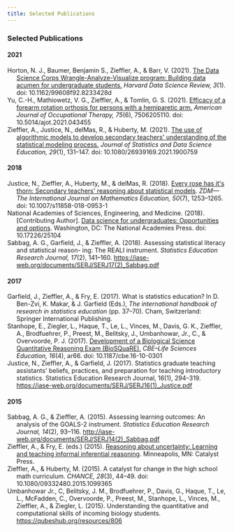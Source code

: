 ```yaml
---
title: Selected Publications
---
```



### Selected Publications


<!-- 2022 Publications -->

<div class="row h-100">
  <div class="col-xs-12 col-md-2" style="margin-top:15px">
  <h4>2021</h4>
  </div>
  
  <div class="col-xs-12 col-md-10" style="margin-top:0px">
    
  <div class="hanging-indent">Horton, N. J., Baumer, Benjamin S., Zieffler, A., &amp; Barr, V. (2021). <a href="https://doi.org/10.1162/99608f92.8233428d">The Data Science Corps Wrangle-Analyze-Visualize program: Building data acumen for undergraduate students.</a> <i>Harvard Data Science Review, 3</i>(1). doi: 10.1162/99608f92.8233428d</div>  
  
  <div class="hanging-indent">Yu, C.-H., Mathiowetz, V. G., Zieffler, A., &amp; Tomlin, G. S. (2021). <a href="https://doi.org/10.5014/ajot.2021.043455">Efficacy of a forearm rotation orthosis for persons with a hemiparetic arm.</a> <i>American Journal of Occupational Therapy, 75</i>(6), 7506205110. doi: 10.5014/ajot.2021.043455</div>

<div class="hanging-indent">Zieffler, A., Justice, N., delMas, R., &amp; Huberty, M. (2021). <a href="https://doi.org/10.1080/26939169.2021.1900759">The use of algorithmic models to develop secondary teachers' understanding of the statistical modeling process.</a> <i>Journal of Statistics and Data Science Education, 29</i>(1), 131&ndash;147. doi: 10.1080/26939169.2021.1900759</div>
  
  </div>
</div>




<!-- 2018 Publications -->

<div class="row h-100">
  <div class="col-xs-12 col-md-2" style="margin-top:15px">
  <h4>2018</h4>
  </div>
  
  <div class="col-xs-12 col-md-10" style="margin-top:0px">
    
  <div class="hanging-indent">Justice, N., Zieffler, A., Huberty, M., &amp; delMas, R. (2018). <a href="https://rdcu.be/UdF1">Every rose has it&#39;s thorn: Secondary teachers&#39; reasoning about statistical models</a>. <i>ZDM&mdash;The International Journal on Mathematics Education, 50</i>(7), 1253&ndash;1265. doi: 10.1007/s11858-018-0953-1</div>
  
  <div class="hanging-indent">National Academies of Sciences, Engineering, and Medicine. (2018). [Contributing Author]. <a href="https://www.nap.edu/catalog/25104/data-science-for-undergraduates-opportunities-and-options">Data science for undergraduates: Opportunities and options</a>. Washington, DC: The National Academies Press. doi: 10.17226/25104</div>
  
  <div class="hanging-indent">Sabbag, A. G., Garfield, J., &amp; Zieffler, A. (2018). Assessing statistical literacy and statistical reason- ing: The REALI instrument. <i>Statistics Education Research Journal, 17</i>(2), 141&ndash;160. <a href="https://iase-web.org/documents/SERJ/SERJ17(2)_Sabbag.pdf">https://iase-web.org/documents/SERJ/SERJ17(2)_Sabbag.pdf</a></div>
  
  </div>
</div>

<!-- 2017 Publications -->

<div class="row h-100">
  <div class="col-xs-12 col-md-2" style="margin-top:15px">
  <h4>2017</h4>
  </div>
  
  <div class="col-xs-12 col-md-10" style="margin-top:0px">
  
  <div class="hanging-indent">Garfield, J., Zieffler, A., &amp; Fry, E. (2017). What is statistics education? In D. Ben-Zvi, K. Makar, & J. Garfield (Eds.), <i>The international handbook of research in statistics education</i> (pp. 37–70). Cham, Switzerland: Springer International Publishing.</div>
    
  <div class="hanging-indent">Stanhope, E., Ziegler, L., Haque, T., Le, L., Vinces, M., Davis, G. K., Zieffler, A., Brodfuehrer, P., Preest, M., Belitsky, J., Umbanhowar, Jr., C., &amp; Overvoorde, P. J. (2017). <a href="https://www.lifescied.org/doi/10.1187/cbe.16-10-0301">Development of a Biological Science Quantitative Reasoning Exam (BioSQuaRE).</a> <i>CBE–Life Sciences Education, 16</i>(4), ar66. doi: 10.1187/cbe.16-10-0301</div>
  
  <div class="hanging-indent">Justice, N., Zieffler, A., &amp; Garfield, J. (2017). Statistics graduate teaching assistants' beliefs, practices, and preparation for teaching introductory statistics. Statistics Education Research Journal, 16(1), 294&ndash;319. <a href="https://iase-web.org/documents/SERJ/SERJ16(1)_Justice.pdf">https://iase-web.org/documents/SERJ/SERJ16(1)_Justice.pdf</a></div>
  
  </div>
</div>

<!-- 2015 Publications -->

<div class="row h-100">
  <div class="col-xs-12 col-md-2" style="margin-top:15px">
  <h4>2015</h4>
  </div>
  
  <div class="col-xs-12 col-md-10" style="margin-top:0px">
    
  <div class="hanging-indent">Sabbag, A. G., &amp; Zieffler, A. (2015). Assessing learning outcomes: An analysis of the GOALS-2 instrument. <i>Statistics Education Research Journal, 14</i>(2), 93&ndash;116. <a href="http://iase-web.org/documents/SERJ/SERJ14(2)_Sabbag.pdf">http://iase-web.org/documents/SERJ/SERJ14(2)_Sabbag.pdf</a></div>
  
  <div class="hanging-indent">Zieffler, A., & Fry, E. (eds.) (2015). <a href="http://www.datadreaming.org/files/reasoning-about-uncertainty-2008.pdf">Reasoning about uncertainty: Learning and teaching informal inferential reasoning</a>. Minneapolis, MN: Catalyst Press.</div>
  
  <div class="hanging-indent">Zieffler, A., &amp; Huberty, M. (2015). A catalyst for change in the high school math curriculum. <i>CHANCE, 28</i>(3), 44&ndash;49. doi: 10.1080/09332480.2015.1099365</div>
   
  <div class="hanging-indent">Umbanhowar Jr., C, Belitsky, J. M., Brodfuehrer, P., Davis, G., Haque, T., Le, L., McFadden, C., Overvoorde, P., Preest, M., Stanhope, L., Vinces, M., Zieffler, A., &amp; Ziegler, L. (2015). Understanding the quantitative and computational skills of incoming biology students. <a href="https://qubeshub.org/resources/806">https://qubeshub.org/resources/806</a></div>
  
  </div>
</div>


<br /><br />